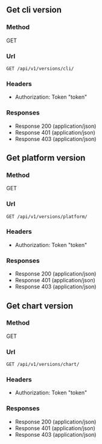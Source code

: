 ## Get cli version

### Method

<span class="api api-get">GET</span>

### Url

```
GET /api/v1/versions/cli/
```

### Headers

  * Authorization: Token "token"

### Responses

 * Response 200 (application/json)
 * Response 401 (application/json)
 * Response 403 (application/json)

## Get platform version


### Method

<span class="api api-get">GET</span>

### Url

```
GET /api/v1/versions/platform/
```

### Headers

  * Authorization: Token "token"

### Responses

 * Response 200 (application/json)
 * Response 401 (application/json)
 * Response 403 (application/json)


## Get chart version

### Method

<span class="api api-get">GET</span>

### Url

```
GET /api/v1/versions/chart/
```

### Headers

  * Authorization: Token "token"

### Responses

 * Response 200 (application/json)
 * Response 401 (application/json)
 * Response 403 (application/json)
